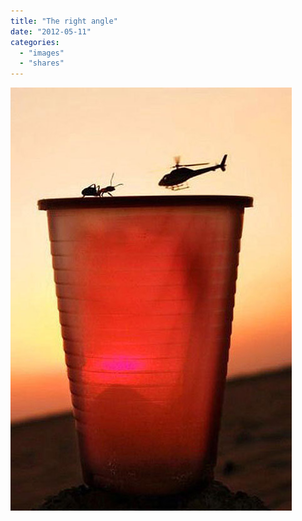 ```yaml
---
title: "The right angle"
date: "2012-05-11"
categories: 
  - "images"
  - "shares"
---
```


![](images/tumblr_m3ut1t1IE11qz4vrlo1_500.jpg)
